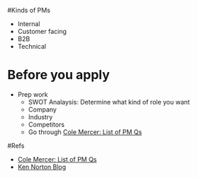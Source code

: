 #Kinds of PMs
- Internal
- Customer facing
- B2B
- Technical

# Before you apply
- Prep work
  - SWOT Analaysis: Determine what kind of role you want
  - Company
  - Industry
  - Competitors
  - Go through [Cole Mercer: List of PM Qs](https://www.colemercer.com/pmquestions)

   
#Refs
- [Cole Mercer: List of PM Qs](https://www.colemercer.com/pmquestions)
- [Ken Norton Blog](https://www.bringthedonuts.com/blog/)
